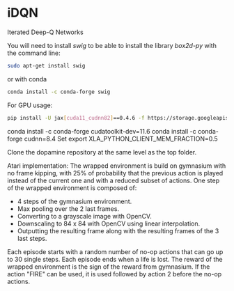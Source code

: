 # iDQN
Iterated Deep-Q Networks


You will need to install _swig_ to be able to install the library _box2d-py_ with the command line:
```bash
sudo apt-get install swig
```
or with conda
```Bash
conda install -c conda-forge swig
```

For GPU usage:
```Bash
pip install -U jax[cuda11_cudnn82]==0.4.6 -f https://storage.googleapis.com/jax-releases/jax_cuda_releases.html
```

conda install -c conda-forge cudatoolkit-dev=11.6
conda install -c conda-forge cudnn=8.4
Set export XLA_PYTHON_CLIENT_MEM_FRACTION=0.5

Clone the dopamine repository at the same level as the top folder.


Atari implementation:
The wrapped environment is build on gymnasium with no frame kipping, with 25% of probability that the previous action is played instead of the current one and with a reduced subset of actions. 
One step of the wrapped environment is composed of:
- 4 steps of the gymnasium environment.
- Max pooling over the 2 last frames.
- Converting to a grayscale image with OpenCV.
- Downscaling to 84 x 84 with OpenCV using linear interpolation.
- Outputting the resulting frame along with the resulting frames of the 3 last steps. 

Each episode starts with a random number of no-op actions that can go up to 30 single steps. Each episode ends when a life is lost. The reward of the wrapped environment is the sign of the reward from gymnasium. If the action "FIRE" can be used, it is used followed by action 2 before the no-op actions.